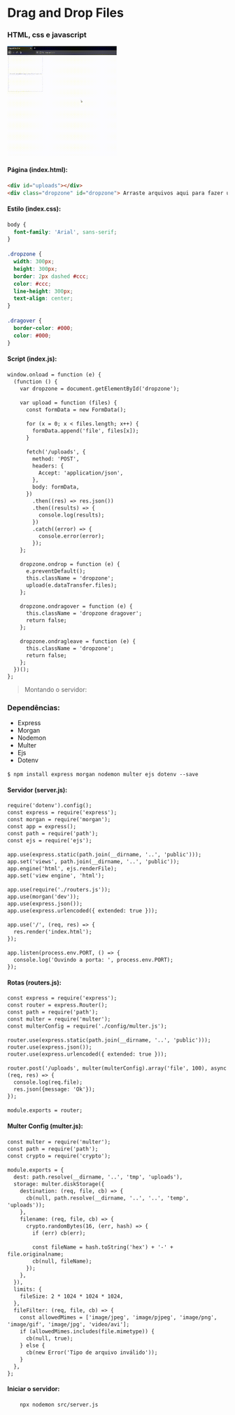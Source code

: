 # Drag and Drop Files

### HTML, css e javascript

<img src="https://raw.githubusercontent.com/Saulo-de-Souza/drag_and_drop/master/docs/img/a.gif" width="250" height="250">

#### Página (index.html):

```HTML
<div id="uploads"></div>
<div class="dropzone" id="dropzone"> Arraste arquivos aqui para fazer upload</div>
```

#### Estilo (index.css):

```CSS
body {
  font-family: 'Arial', sans-serif;
}

.dropzone {
  width: 300px;
  height: 300px;
  border: 2px dashed #ccc;
  color: #ccc;
  line-height: 300px;
  text-align: center;
}

.dragover {
  border-color: #000;
  color: #000;
}
```

#### Script (index.js):

```JS
window.onload = function (e) {
  (function () {
    var dropzone = document.getElementById('dropzone');

    var upload = function (files) {
      const formData = new FormData();

      for (x = 0; x < files.length; x++) {
        formData.append('file', files[x]);
      }

      fetch('/uploads', {
        method: 'POST',
        headers: {
          Accept: 'application/json',
        },
        body: formData,
      })
        .then((res) => res.json())
        .then((results) => {
          console.log(results);
        })
        .catch((error) => {
          console.error(error);
        });
    };

    dropzone.ondrop = function (e) {
      e.preventDefault();
      this.className = 'dropzone';
      upload(e.dataTransfer.files);
    };

    dropzone.ondragover = function (e) {
      this.className = 'dropzone dragover';
      return false;
    };

    dropzone.ondragleave = function (e) {
      this.className = 'dropzone';
      return false;
    };
  })();
};

```

> Montando o servidor:

### Dependências:

- Express
- Morgan
- Nodemon
- Multer
- Ejs
- Dotenv

`$ npm install express morgan nodemon multer ejs dotenv --save`

#### Servidor (server.js):

```JS
require('dotenv').config();
const express = require('express');
const morgan = require('morgan');
const app = express();
const path = require('path');
const ejs = require('ejs');

app.use(express.static(path.join(__dirname, '..', 'public')));
app.set('views', path.join(__dirname, '..', 'public'));
app.engine('html', ejs.renderFile);
app.set('view engine', 'html');

app.use(require('./routers.js'));
app.use(morgan('dev'));
app.use(express.json());
app.use(express.urlencoded({ extended: true }));

app.use('/', (req, res) => {
  res.render('index.html');
});

app.listen(process.env.PORT, () => {
  console.log('Ouvindo a porta: ', process.env.PORT);
});
```

#### Rotas (routers.js):

```JS
const express = require('express');
const router = express.Router();
const path = require('path');
const multer = require('multer');
const multerConfig = require('./config/multer.js');

router.use(express.static(path.join(__dirname, '..', 'public')));
router.use(express.json());
router.use(express.urlencoded({ extended: true }));

router.post('/uploads', multer(multerConfig).array('file', 100), async (req, res) => {
  console.log(req.file);
  res.json({message: 'Ok'});
});

module.exports = router;
```

#### Multer Config (multer.js):

```JS
const multer = require('multer');
const path = require('path');
const crypto = require('crypto');

module.exports = {
  dest: path.resolve(__dirname, '..', 'tmp', 'uploads'),
  storage: multer.diskStorage({
    destination: (req, file, cb) => {
      cb(null, path.resolve(__dirname, '..', '..', 'temp', 'uploads'));
    },
    filename: (req, file, cb) => {
      crypto.randomBytes(16, (err, hash) => {
        if (err) cb(err);

        const fileName = hash.toString('hex') + '-' + file.originalname;
        cb(null, fileName);
      });
    },
  }),
  limits: {
    fileSize: 2 * 1024 * 1024 * 1024,
  },
  fileFilter: (req, file, cb) => {
    const allowedMimes = ['image/jpeg', 'image/pjpeg', 'image/png', 'image/gif', 'image/jpg', 'video/avi'];
    if (allowedMimes.includes(file.mimetype)) {
      cb(null, true);
    } else {
      cb(new Error('Tipo de arquivo inválido'));
    }
  },
};
```

#### Iniciar o servidor:

```JS
    npx nodemon src/server.js
```
